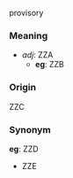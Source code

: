 provisory
### Meaning
+ _adj_: ZZA
    + __eg__: ZZB

### Origin

ZZC

### Synonym

__eg__: ZZD

+ ZZE


